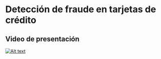 # Detección de fraude en tarjetas de crédito

## Video de presentación
[![Alt text](https://img.youtube.com/vi/yyaiMVGliEI/0.jpg)](https://www.youtube.com/watch?v=yyaiMVGliEI)
